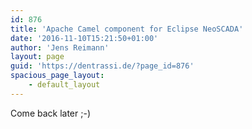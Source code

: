 ```yaml
---
id: 876
title: 'Apache Camel component for Eclipse NeoSCADA'
date: '2016-11-10T15:21:50+01:00'
author: 'Jens Reimann'
layout: page
guid: 'https://dentrassi.de/?page_id=876'
spacious_page_layout:
    - default_layout
---
```


Come back later ;-)